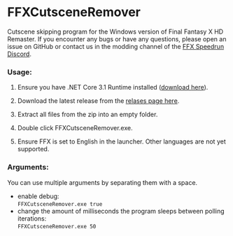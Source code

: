 # FFXCutsceneRemover
Cutscene skipping program for the Windows version of Final Fantasy X HD Remaster.
If you encounter any bugs or have any questions, please open an issue on GitHub or contact us in the modding channel of the [FFX Speedrun Discord](https://discord.gg/X3qXHWG).

### Usage:

1. Ensure you have .NET Core 3.1 Runtime installed ([download here](https://dotnet.microsoft.com/download/dotnet/3.1/runtime)).

2. Download the latest release from the [relases page here](https://github.com/erickt420/FFXCutsceneRemover/releases).

3. Extract all files from the zip into an empty folder.

4. Double click FFXCutsceneRemover.exe.

5. Ensure FFX is set to English in the launcher. Other languages are not yet supported.

### Arguments:
You can use multiple arguments by separating them with a space.
- enable debug:  
`FFXCutsceneRemover.exe true`
- change the amount of milliseconds the program sleeps between polling iterations:  
`FFXCutsceneRemover.exe 50`
